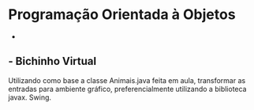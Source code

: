 # Programação Orientada à Objetos

* 

## - Bichinho Virtual

Utilizando como base a classe Animais.java feita em aula, transformar as entradas para ambiente gráfico, preferencialmente utilizando a biblioteca javax. Swing.